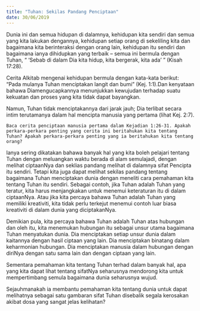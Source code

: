 ```yaml
---
title: "Tuhan: Sekilas Pandang Penciptaan"
date: 30/06/2019
---
```


Dunia ini dan semua hidupan di dalamnya, kehidupan kita sendiri dan semua yang kita lakukan dengannya, kehidupan setiap orang di sekeliling kita dan bagaimana kita berinteraksi dengan orang lain, kehidupan itu sendiri dan bagaimana ianya dihidupkan yang terbaik – semua ini bermula dengan Tuhan, “ ‘Sebab di dalam Dia kita hidup, kita bergerak, kita ada’ ” (Kisah 17:28).

Cerita Alkitab mengenai kehidupan bermula dengan kata-kata berikut: “Pada mulanya Tuhan menciptakan langit dan bumi” (Kej. 1:1).Dan kenyataan bahawa Diamengucapkannya menunjukkan kewujudan terhadap suatu kekuatan dan proses yang kita tidak dapat bayangkan.

Namun, Tuhan tidak menciptakannya dari jarak jauh; Dia terlibat secara intim terutamanya dalam hal mencipta manusia yang pertama (lihat Kej. 2:7).

`Baca cerita penciptaan manusia pertama dalam Kejadian 1:26-31. Apakah perkara-perkara penting yang cerita ini beritahukan kita tentang Tuhan? Apakah perkara-perkara penting yang ia beritahukan kita tentang orang?`

Ianya sering dikatakan bahawa banyak hal yang kita boleh pelajari tentang Tuhan dengan meluangkan waktu berada di alam semulajadi, dengan melihat ciptaanNya dan seklias pandang melihat di dalamnya sifat Pencipta itu sendiri. Tetapi kita juga dapat melihat sekilas pandang tentang bagaimana Tuhan menciptakan dunia dengan meneliti cara pemahaman kita tentang Tuhan itu sendiri. Sebagai contoh, jika Tuhan adalah Tuhan yang teratur, kita harus menjangkakan untuk menemui keteraturan itu di dalam ciptaanNya. Atau jika kita percaya bahawa Tuhan adalah Tuhan yang memiliki kreativiti, kita tidak perlu terkejut menemui contoh luar biasa kreativiti di dalam dunia yang diciptakanNya.

Demikian pula, kita percaya bahawa Tuhan adalah Tuhan atas hubungan dan oleh itu, kita menemukan hubungan itu sebagai unsur utama bagaimana Tuhan menyatukan dunia. Dia menciptakan setiap unsur dunia dalam kaitannya dengan hasil ciptaan yang lain. Dia menciptakan binatang dalam keharmonian hubungan. Dia menciptakan manusia dalam hubungan dengan diriNya dengan satu sama lain dan dengan ciptaan yang lain.

Sementara pemahaman kita tentang Tuhan terhad dalam banyak hal, apa yang kita dapat lihat tentang sifatNya seharusnya mendorong kita untuk mempertimbang semula bagaimana dunia seharusnya wujud.

Sejauhmanakah ia membantu pemahaman kita tentang dunia untuk dapat melihatnya sebagai satu gambaran sifat Tuhan disebalik segala kerosakan akibat dosa yang sangat jelas kelihatan?